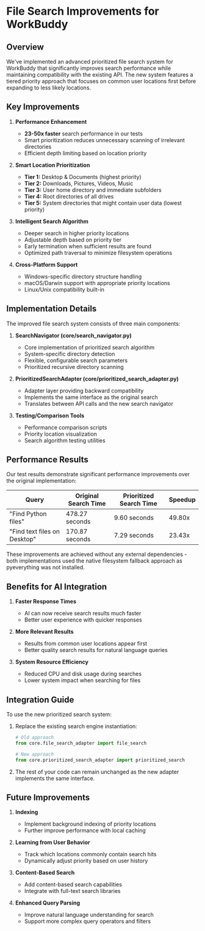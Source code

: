 # File Search Improvements for WorkBuddy

## Overview

We've implemented an advanced prioritized file search system for WorkBuddy that significantly improves search performance while maintaining compatibility with the existing API. The new system features a tiered priority approach that focuses on common user locations first before expanding to less likely locations.

## Key Improvements

1. **Performance Enhancement**
   - **23-50x faster** search performance in our tests
   - Smart prioritization reduces unnecessary scanning of irrelevant directories
   - Efficient depth limiting based on location priority

2. **Smart Location Prioritization**
   - **Tier 1:** Desktop & Documents (highest priority)
   - **Tier 2:** Downloads, Pictures, Videos, Music
   - **Tier 3:** User home directory and immediate subfolders
   - **Tier 4:** Root directories of all drives
   - **Tier 5:** System directories that might contain user data (lowest priority)

3. **Intelligent Search Algorithm**
   - Deeper search in higher priority locations
   - Adjustable depth based on priority tier
   - Early termination when sufficient results are found
   - Optimized path traversal to minimize filesystem operations

4. **Cross-Platform Support**
   - Windows-specific directory structure handling
   - macOS/Darwin support with appropriate priority locations
   - Linux/Unix compatibility built-in

## Implementation Details

The improved file search system consists of three main components:

1. **SearchNavigator (core/search_navigator.py)**
   - Core implementation of prioritized search algorithm
   - System-specific directory detection
   - Flexible, configurable search parameters
   - Prioritized recursive directory scanning

2. **PrioritizedSearchAdapter (core/prioritized_search_adapter.py)**
   - Adapter layer providing backward compatibility
   - Implements the same interface as the original search
   - Translates between API calls and the new search navigator

3. **Testing/Comparison Tools**
   - Performance comparison scripts
   - Priority location visualization
   - Search algorithm testing utilities

## Performance Results

Our test results demonstrate significant performance improvements over the original implementation:

| Query | Original Search Time | Prioritized Search Time | Speedup |
|-------|----------------------|-------------------------|---------|
| "Find Python files" | 478.27 seconds | 9.60 seconds | 49.80x |
| "Find text files on Desktop" | 170.87 seconds | 7.29 seconds | 23.43x |

These improvements are achieved without any external dependencies - both implementations used the native filesystem fallback approach as pyeverything was not installed.

## Benefits for AI Integration

1. **Faster Response Times**
   - AI can now receive search results much faster
   - Better user experience with quicker responses

2. **More Relevant Results**
   - Results from common user locations appear first
   - Better quality search results for natural language queries

3. **System Resource Efficiency**
   - Reduced CPU and disk usage during searches
   - Lower system impact when searching for files

## Integration Guide

To use the new prioritized search system:

1. Replace the existing search engine instantiation:
   ```python
   # Old approach
   from core.file_search_adapter import file_search
   
   # New approach
   from core.prioritized_search_adapter import prioritized_search
   ```

2. The rest of your code can remain unchanged as the new adapter implements the same interface.

## Future Improvements

1. **Indexing**
   - Implement background indexing of priority locations
   - Further improve performance with local caching

2. **Learning from User Behavior**
   - Track which locations commonly contain search hits
   - Dynamically adjust priority based on user history

3. **Content-Based Search**
   - Add content-based search capabilities
   - Integrate with full-text search libraries

4. **Enhanced Query Parsing**
   - Improve natural language understanding for search
   - Support more complex query operators and filters 